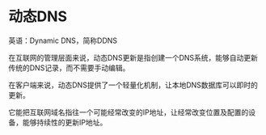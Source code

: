 # 动态DNS

英语：Dynamic DNS，简称DDNS

在互联网的管理层面来说，动态DNS更新是指创建一个DNS系统，能够自动更新传统的DNS记录，而不需要手动编辑。

在客户端来说，动态DNS提供了一个轻量化机制，让本地DNS数据库可以即时的更新。

它能把互联网域名指往一个可能经常改变的IP地址，让经常改变位置及配置的设备，能够持续性的更新IP地址。
